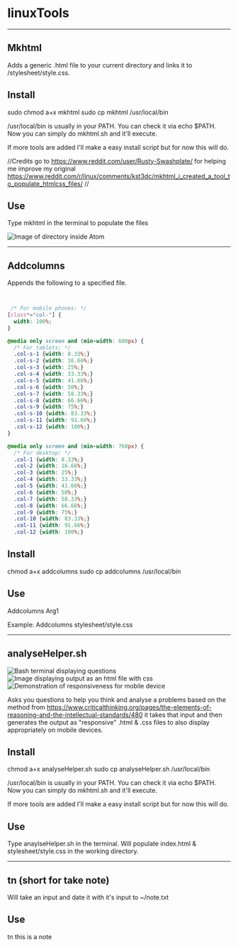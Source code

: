 # linuxTools
----------------------

## Mkhtml

Adds a generic .html file to your current directory and links it to /stylesheet/style.css.

## Install

sudo chmod a+x mkhtml
sudo cp mkhtml /usr/local/bin

/usr/local/bin is usually in your PATH. You can check it via echo $PATH. Now you can simply do
mkhtml.sh and it'll execute.

If more tools are added I'll make a easy install script but for now this will do.

//Credits go to https://www.reddit.com/user/Rusty-Swashplate/ for helping me improve my original https://www.reddit.com/r/linux/comments/kst3dc/mkhtml_i_created_a_tool_to_populate_htmlcss_files/ //

## Use

Type mkhtml in the terminal to populate the files

![Image of directory inside Atom](https://github.com/Nswayze/linuxTools/blob/main/imgs/screenshot.png)


--------------------------------------------------


## Addcolumns

Appends the following to a specified file.

```css


 /* For mobile phones: */
[class*="col-"] {
  width: 100%;
}

@media only screen and (min-width: 600px) {
  /* For tablets: */
  .col-s-1 {width: 8.33%;}
  .col-s-2 {width: 16.66%;}
  .col-s-3 {width: 25%;}
  .col-s-4 {width: 33.33%;}
  .col-s-5 {width: 41.66%;}
  .col-s-6 {width: 50%;}
  .col-s-7 {width: 58.33%;}
  .col-s-8 {width: 66.66%;}
  .col-s-9 {width: 75%;}
  .col-s-10 {width: 83.33%;}
  .col-s-11 {width: 91.66%;}
  .col-s-12 {width: 100%;}
}

@media only screen and (min-width: 768px) {
  /* For desktop: */
  .col-1 {width: 8.33%;}
  .col-2 {width: 16.66%;}
  .col-3 {width: 25%;}
  .col-4 {width: 33.33%;}
  .col-5 {width: 41.66%;}
  .col-6 {width: 50%;}
  .col-7 {width: 58.33%;}
  .col-8 {width: 66.66%;}
  .col-9 {width: 75%;}
  .col-10 {width: 83.33%;}
  .col-11 {width: 91.66%;}
  .col-12 {width: 100%;}
```

## Install

chmod a+x addcolumns
sudo cp addcolumns /usr/local/bin

## Use

Addcolumns Arg1

Example:
Addcolumns stylesheet/style.css

-------------


## analyseHelper.sh

![Bash terminal displaying questions](https://github.com/Nswayze/linuxTools/blob/main/imgs/1.png)
![Image displaying output as an html file with css](https://github.com/Nswayze/linuxTools/blob/main/imgs/22.png)
![Demonstration of responsiveness for mobile device](https://github.com/Nswayze/linuxTools/blob/main/imgs/3.png)

Asks you questions to help you think and analyse a problems based on the method from https://www.criticalthinking.org/pages/the-elements-of-reasoning-and-the-intellectual-standards/480 it takes that input and then generates the output as "responsive" .html & .css files to also display appropriately on mobile devices.

## Install

chmod a+x analyseHelper.sh
sudo cp analyseHelper.sh /usr/local/bin

/usr/local/bin is usually in your PATH. You can check it via echo $PATH. Now you can simply do
mkhtml.sh and it'll execute.

If more tools are added I'll make a easy install script but for now this will do.

## Use

Type anaylseHelper.sh in the terminal. Will populate index.html & stylesheet/style.css in the working directory.


--------------------------------------------------

## tn (short for take note)

Will take an input and date it with it's input to ~/note.txt

## Use 

tn this is a note

